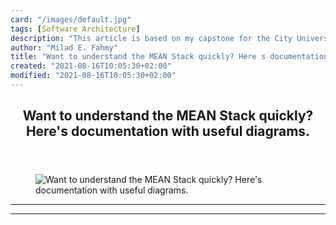 ```yaml
---
card: "/images/default.jpg"
tags: [Software Architecture]
description: "This article is based on my capstone for the City University "
author: "Milad E. Fahmy"
title: "Want to understand the MEAN Stack quickly? Here s documentation with useful diagrams."
created: "2021-08-16T10:05:30+02:00"
modified: "2021-08-16T10:05:30+02:00"
---
```

<div class="site-wrapper">
<main id="site-main" class="site-main outer">
<div class="inner">
<article class="post-full post tag-software-architecture tag-single-page-applications tag-web-development tag-documentation tag-full-stack ">
<header class="post-full-header">
<h1 class="post-full-title">Want to understand the MEAN Stack quickly? Here's documentation with useful diagrams.</h1>
</header>
<figure class="post-full-image">
<picture>
<source media="(max-width: 700px)" sizes="1px" srcset="data:image/gif;base64,R0lGODlhAQABAIAAAAAAAP///yH5BAEAAAAALAAAAAABAAEAAAIBRAA7 1w">
<source media="(min-width: 701px)" sizes="(max-width: 800px) 400px,
(max-width: 1170px) 700px,
1400px" srcset="/news/content/images/size/w300/2020/03/Screen-Shot-2020-03-08-at-3.58.32-AM.png 300w,
/news/content/images/size/w600/2020/03/Screen-Shot-2020-03-08-at-3.58.32-AM.png 600w,
/news/content/images/size/w1000/2020/03/Screen-Shot-2020-03-08-at-3.58.32-AM.png 1000w,
/news/content/images/size/w2000/2020/03/Screen-Shot-2020-03-08-at-3.58.32-AM.png 2000w">
<img onerror="this.style.display='none'" src="/news/content/images/size/w2000/2020/03/Screen-Shot-2020-03-08-at-3.58.32-AM.png" alt="Want to understand the MEAN Stack quickly? Here's documentation with useful diagrams.">
</picture>
</figure>
<section class="post-full-content">
<div class="post-content">
</div>
<hr>
<hr>
</section>
</article>
</div>
</main>
</div>
<!-- Google Tag Manager (noscript) -->
<!-- End Google Tag Manager (noscript) -->
